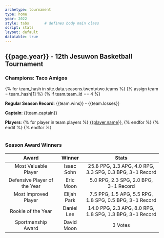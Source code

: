 ```yaml
---
archetype: tournament
type: home
year: 2022
style: tabs       # defines body main class
script: stats
layout: default
datatable: true
---
```

<h2> {{page.year}} - 12th Jesuwon Basketball Tournament </h2>

<h3> Champions: Taco Amigos </h3>
{% for team_hash in site.data.seasons.twentytwo.teams %}
{% assign team = team_hash[1] %}
{% if team.team_id == 4 %}
<p><b>Regular Season Record</b>: {{team.wins}} - {{team.losses}}</p>
<p><b>Captain</b>: {{team.captain}}</p>
<p><b>Players</b>: 
{% for player in team.players %}
<a href="/players/{{player.player_id}}">{{player.name}},</a>
{% endfor %}
{% endif %}
{% endfor %}

<br>
<br>
<h3> Season Award Winners </h3>
<table class="display2">
  <colgroup>
      <col class="twenty"/>
      <col class="twenty"/>
      <col class="fiftyfive"/>
  </colgroup>
  <thead style="text-align: center;">
    <tr>
        <th>Award</th>
        <th>Winner</th>
        <th>Stats</th>
    </tr>
  </thead>
  <tbody style="text-align: center;">
    <tr>
      <td>Most Valuable Player</td>
      <td>Isaac Sohn</td>
  	  <td>25.8 PPG, 1.3 APG, 4.0 RPG, 3.3 SPG, 0.3 BPG, 3-1 Record</td>
    </tr>
    <tr>
      	<td>Defensive Player of the Year</td>
  		<td>Eric Moon</td>
  		<td>5.0 RPG, 2.3 SPG, 2.0 BPG, 3-1 Record</td>
    </tr>
    <tr>
  		<td>Most Improved Player</td>
  		<td>Elijah Park</td>
  		<td>7.5 PPG, 1.5 APG, 5.5 RPG, 1.8 SPG, 0.5 BPG, 3-1 Record</td>
    </tr>
    <tr>
  		<td>Rookie of the Year</td>
  		<td>Daniel Lee</td>
  		<td>14.0 PPG, 2.3 APG, 8.0 RPG, 1.8 SPG, 1.3 BPG, 3-1 Record</td>
    </tr>
    <tr>
      <td>Sportmanship Award</td>
      <td>David Moon</td>
  	  <td>3 Votes</td>
    </tr>
  </tbody>
</table>
